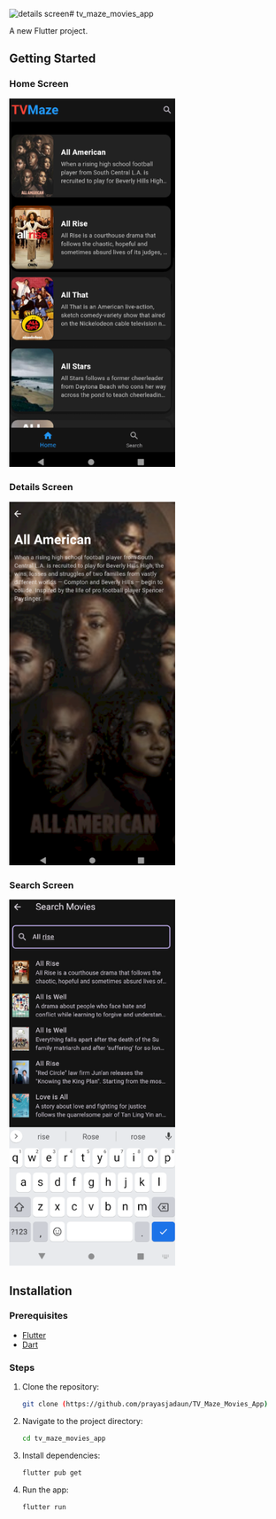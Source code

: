 ![details screen](https://github.com/user-attachments/assets/7dd370f4-f592-4085-b506-f7f94546e890)# tv_maze_movies_app

A new Flutter project.

## Getting Started

### Home Screen
<img src="https://github.com/prayasjadaun/TV_Maze_Movies_App/blob/main/HomeScreen.png
" alt="Main Screen" width="300"/>

### Details Screen
<img src="https://github.com/prayasjadaun/TV_Maze_Movies_App/blob/main/details%20screen.png
" alt="Description" width="300"/>

### Search Screen
<img src="https://github.com/prayasjadaun/TV_Maze_Movies_App/blob/main/search%20screen.png
" alt="Description" width="300"/>





## Installation

### Prerequisites

- [Flutter](https://flutter.dev/docs/get-started/install)
- [Dart](https://dart.dev/get-dart)

### Steps

1. Clone the repository:
    ```sh
    git clone (https://github.com/prayasjadaun/TV_Maze_Movies_App)
    ```
2. Navigate to the project directory:
    ```sh
    cd tv_maze_movies_app
    ```
3. Install dependencies:
    ```sh
    flutter pub get
    ```
4. Run the app:
    ```sh
    flutter run
    ```
